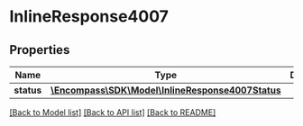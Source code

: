 # InlineResponse4007

## Properties
Name | Type | Description | Notes
------------ | ------------- | ------------- | -------------
**status** | [**\Encompass\SDK\Model\InlineResponse4007Status**](InlineResponse4007Status.md) |  | [optional] 

[[Back to Model list]](../../README.md#documentation-for-models) [[Back to API list]](../../README.md#documentation-for-api-endpoints) [[Back to README]](../../README.md)

